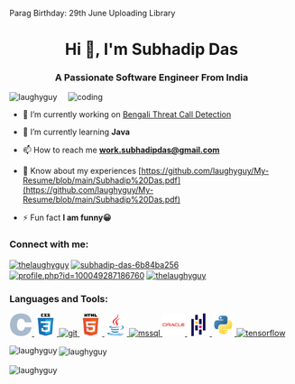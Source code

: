 Parag Birthday: 29th June
Uploading Library

<h1 align="center">Hi 👋, I'm Subhadip Das</h1>
<h3 align="center">A Passionate Software Engineer From India</h3>

<img align="right" alt="coding" width="400" src="https://static.tildacdn.biz/tild3930-6134-4666-b963-386462303334/programmer_1.gif">

<p align="left"> <img src="https://komarev.com/ghpvc/?username=laughyguy&label=Profile%20views&color=0e75b6&style=flat" alt="laughyguy" /> </p>

- 🔭 I’m currently working on [Bengali Threat Call Detection](https://github.com/laughyguy/Bengali-Threat-Detection-System)

- 🌱 I’m currently learning **Java**

- 📫 How to reach me **work.subhadipdas@gmail.com**

- 📄 Know about my experiences [https://github.com/laughyguy/My-Resume/blob/main/Subhadip%20Das.pdf](https://github.com/laughyguy/My-Resume/blob/main/Subhadip%20Das.pdf)

- ⚡ Fun fact **I am funny😀**

<h3 align="left">Connect with me:</h3>
<p align="left">
<a href="https://twitter.com/thelaughyguy" target="blank"><img align="center" src="https://raw.githubusercontent.com/rahuldkjain/github-profile-readme-generator/master/src/images/icons/Social/twitter.svg" alt="thelaughyguy" height="30" width="40" /></a>
<a href="https://linkedin.com/in/subhadip-das-6b84ba256" target="blank"><img align="center" src="https://raw.githubusercontent.com/rahuldkjain/github-profile-readme-generator/master/src/images/icons/Social/linked-in-alt.svg" alt="subhadip-das-6b84ba256" height="30" width="40" /></a>
<a href="https://fb.com/profile.php?id=100049287186760" target="blank"><img align="center" src="https://raw.githubusercontent.com/rahuldkjain/github-profile-readme-generator/master/src/images/icons/Social/facebook.svg" alt="profile.php?id=100049287186760" height="30" width="40" /></a>
<a href="https://instagram.com/thelaughyguy" target="blank"><img align="center" src="https://raw.githubusercontent.com/rahuldkjain/github-profile-readme-generator/master/src/images/icons/Social/instagram.svg" alt="thelaughyguy" height="30" width="40" /></a>
</p>

<h3 align="left">Languages and Tools:</h3>
<p align="left"> <a href="https://www.cprogramming.com/" target="_blank" rel="noreferrer"> <img src="https://raw.githubusercontent.com/devicons/devicon/master/icons/c/c-original.svg" alt="c" width="40" height="40"/> </a> <a href="https://www.w3schools.com/css/" target="_blank" rel="noreferrer"> <img src="https://raw.githubusercontent.com/devicons/devicon/master/icons/css3/css3-original-wordmark.svg" alt="css3" width="40" height="40"/> </a> <a href="https://git-scm.com/" target="_blank" rel="noreferrer"> <img src="https://www.vectorlogo.zone/logos/git-scm/git-scm-icon.svg" alt="git" width="40" height="40"/> </a> <a href="https://www.w3.org/html/" target="_blank" rel="noreferrer"> <img src="https://raw.githubusercontent.com/devicons/devicon/master/icons/html5/html5-original-wordmark.svg" alt="html5" width="40" height="40"/> </a> <a href="https://www.java.com" target="_blank" rel="noreferrer"> <img src="https://raw.githubusercontent.com/devicons/devicon/master/icons/java/java-original.svg" alt="java" width="40" height="40"/> </a> <a href="https://www.microsoft.com/en-us/sql-server" target="_blank" rel="noreferrer"> <img src="https://www.svgrepo.com/show/303229/microsoft-sql-server-logo.svg" alt="mssql" width="40" height="40"/> </a> <a href="https://www.oracle.com/" target="_blank" rel="noreferrer"> <img src="https://raw.githubusercontent.com/devicons/devicon/master/icons/oracle/oracle-original.svg" alt="oracle" width="40" height="40"/> </a> <a href="https://pandas.pydata.org/" target="_blank" rel="noreferrer"> <img src="https://raw.githubusercontent.com/devicons/devicon/2ae2a900d2f041da66e950e4d48052658d850630/icons/pandas/pandas-original.svg" alt="pandas" width="40" height="40"/> </a> <a href="https://www.python.org" target="_blank" rel="noreferrer"> <img src="https://raw.githubusercontent.com/devicons/devicon/master/icons/python/python-original.svg" alt="python" width="40" height="40"/> </a> <a href="https://www.tensorflow.org" target="_blank" rel="noreferrer"> <img src="https://www.vectorlogo.zone/logos/tensorflow/tensorflow-icon.svg" alt="tensorflow" width="40" height="40"/> </a> </p>

<p><img align="left" src="https://github-readme-stats.vercel.app/api/top-langs?username=laughyguy&show_icons=true&locale=en&layout=compact" alt="laughyguy" /></p>

<p>&nbsp;<img align="center" src="https://github-readme-stats.vercel.app/api?username=laughyguy&show_icons=true&locale=en" alt="laughyguy" /></p>

<p><img align="center" src="https://github-readme-streak-stats.herokuapp.com/?user=laughyguy&" alt="laughyguy" /></p>
